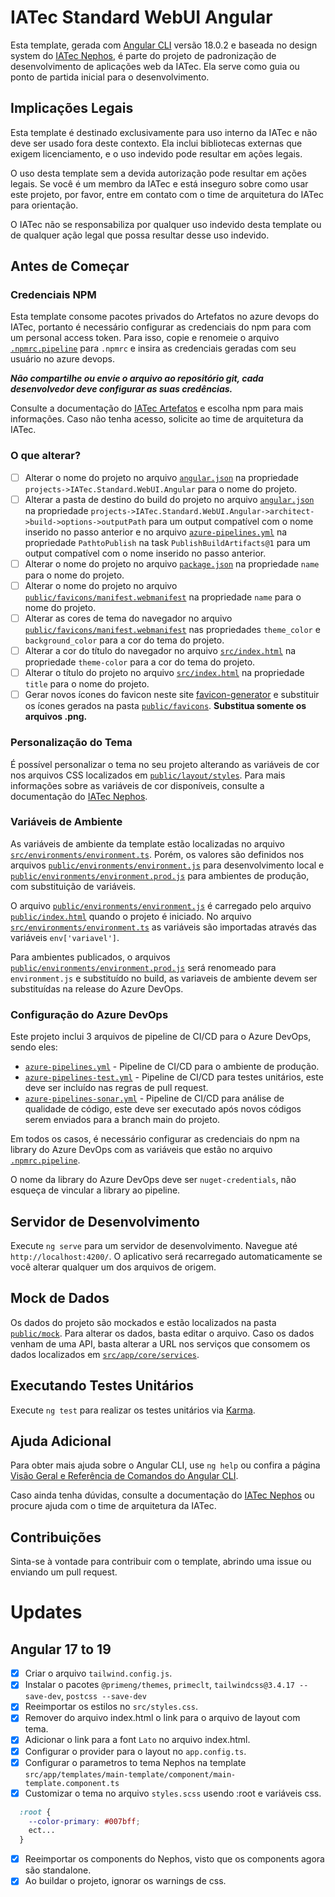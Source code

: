# IATec Standard WebUI Angular

Esta template, gerada com [Angular CLI](https://github.com/angular/angular-cli) versão 18.0.2 e baseada no design system do [IATec Nephos](#), é parte do projeto de padronização de desenvolvimento de aplicações web da IATec. Ela serve como guia ou ponto de partida inicial para o desenvolvimento.

## Implicações Legais

Esta template é destinado exclusivamente para uso interno da IATec e não deve ser usado fora deste contexto. Ela inclui bibliotecas externas que exigem licenciamento, e o uso indevido pode resultar em ações legais.

O uso desta template sem a devida autorização pode resultar em ações legais. Se você é um membro da IATec e está inseguro sobre como usar este projeto, por favor, entre em contato com o time de arquitetura do IATec para orientação.

O IATec não se responsabiliza por qualquer uso indevido desta template ou de qualquer ação legal que possa resultar desse uso indevido.

## Antes de Começar

### Credenciais NPM

Esta template consome pacotes privados do Artefatos no azure devops do IATec, portanto é necessário configurar as credenciais do npm para com um personal access token. Para isso, copie e renomeie o arquivo [`.npmrc.pipeline`](.npmrc.pipeline) para `.npmrc` e insira as credenciais geradas com seu usuário no azure devops. 

***Não compartilhe ou envie o arquivo ao repositório git, cada desenvolvedor deve configurar as suas credências.***

Consulte a documentação do [IATec Artefatos](https://dev.azure.com/sda-iatec/IATec.Services/_artifacts/feed/IATec.Community/connect) e escolha npm para mais informações. Caso não tenha acesso, solicite ao time de arquitetura da IATec.

### O que alterar?

- [ ] Alterar o nome do projeto no arquivo [`angular.json`](angular.json) na propriedade `projects->IATec.Standard.WebUI.Angular` para o nome do projeto.
- [ ] Alterar a pasta de destino do build do projeto no arquivo [`angular.json`](angular.json) na propriedade `projects->IATec.Standard.WebUI.Angular->architect->build->options->outputPath` para um output compatível com o nome inserido no passo anterior e no arquivo [`azure-pipelines.yml`](azure-pipelines.yml) na propriedade `PathtoPublish` na task `PublishBuildArtifacts@1` para um output compatível com o nome inserido no passo anterior.
- [ ] Alterar o nome do projeto no arquivo [`package.json`](package.json) na propriedade `name` para o nome do projeto.
- [ ] Alterar o nome do projeto no arquivo [`public/favicons/manifest.webmanifest`](public/favicons/manifest.webmanifest) na propriedade `name` para o nome do projeto.
- [ ] Alterar as cores de tema do navegador no arquivo [`public/favicons/manifest.webmanifest`](public/favicons/manifest.webmanifest) nas propriedades `theme_color` e `background_color` para a cor do tema do projeto.
- [ ] Alterar a cor do título do navegador no arquivo [`src/index.html`](src/index.html) na propriedade `theme-color` para a cor do tema do projeto.
- [ ] Alterar o título do projeto no arquivo [`src/index.html`](src/index.html) na propriedade `title` para o nome do projeto.
- [ ] Gerar novos ícones do favicon neste site [favicon-generator](https://www.favicon-generator.org/) e substituir os ícones gerados na pasta [`public/favicons`](public/favicons). **Substitua somente os arquivos .png.**

### Personalização do Tema

É possível personalizar o tema no seu projeto alterando as variáveis de cor nos arquivos CSS localizados em [`public/layout/styles`](public/layout/styles). Para mais informações sobre as variáveis de cor disponíveis, consulte a documentação do [IATec Nephos](#).

### Variáveis de Ambiente

As variáveis de ambiente da template estão localizadas no arquivo [`src/environments/environment.ts`](src/app/app.environment.ts). Porém, os valores são definidos nos arquivos [`public/environments/environment.js`](public/scripts/config.js) para desenvolvimento local e [`public/environments/environment.prod.js`](public/scripts/config.prod.js) para ambientes de produção, com substituição de variáveis.

O arquivo [`public/environments/environment.js`](public/scripts/config.js) é carregado pelo arquivo [`public/index.html`](public/index.html) quando o projeto é iniciado. No arquivo [`src/environments/environment.ts`](src/app/app.environment.ts) as variáveis são importadas através das variáveis `env['variavel']`.

Para ambientes publicados, o arquivos [`public/environments/environment.prod.js`](public/scripts/config.prod.js) será renomeado para `environment.js` e substituído no build, as variaveis de ambiente devem ser substituídas na release do Azure DevOps.

### Configuração do Azure DevOps

Este projeto inclui 3 arquivos de pipeline de CI/CD para o Azure DevOps, sendo eles:
- [`azure-pipelines.yml`](azure-pipelines.yml) - Pipeline de CI/CD para o ambiente de produção.
- [`azure-pipelines-test.yml`](azure-pipelines-test.yml) - Pipeline de CI/CD para testes unitários, este deve ser incluído nas regras de pull request.
- [`azure-pipelines-sonar.yml`](azure-pipelines-sonar.yml) - Pipeline de CI/CD para análise de qualidade de código, este deve ser executado após novos códigos serem enviados para a branch main do projeto.

Em todos os casos, é necessário configurar as credenciais do npm na library do Azure DevOps com as variáveis que estão no arquivo [`.npmrc.pipeline`](.npmrc.pipeline).

O nome da library do Azure DevOps deve ser `nuget-credentials`, não esqueça de vincular a library ao pipeline.

## Servidor de Desenvolvimento

Execute `ng serve` para um servidor de desenvolvimento. Navegue até `http://localhost:4200/`. O aplicativo será recarregado automaticamente se você alterar qualquer um dos arquivos de origem.

## Mock de Dados

Os dados do projeto são mockados e estão localizados na pasta [`public/mock`](public/mock). Para alterar os dados, basta editar o arquivo. Caso os dados venham de uma API, basta alterar a URL nos serviços que consomem os dados localizados em [`src/app/core/services`](src/app/core/services).

## Executando Testes Unitários

Execute `ng test` para realizar os testes unitários via [Karma](https://karma-runner.github.io).

## Ajuda Adicional

Para obter mais ajuda sobre o Angular CLI, use `ng help` ou confira a página [Visão Geral e Referência de Comandos do Angular CLI](https://angular.dev/tools/cli).

Caso ainda tenha dúvidas, consulte a documentação do [IATec Nephos](#) ou procure ajuda com o time de arquitetura da IATec.

## Contribuições

Sinta-se à vontade para contribuir com o template, abrindo uma issue ou enviando um pull request.

# Updates
## Angular 17 to 19
- [x] Criar o arquivo `tailwind.config.js`.
- [x] Instalar o pacotes `@primeng/themes`, `primeclt`, `tailwindcss@3.4.17 --save-dev`, `postcss --save-dev`
- [x] Reeimportar os estilos  no `src/styles.css`.
- [x] Remover do arquivo index.html o link para o arquivo de layout com tema.
- [x] Adicionar o link para a font `Lato` no arquivo index.html.
- [x] Configurar o provider para o layout no `app.config.ts`.
- [x] Configurar o parametros to tema Nephos na template `src/app/templates/main-template/component/main-template.component.ts`
- [x] Customizar o tema no arquivo `styles.scss` usendo :root e variáveis css.
```scss
  :root {
    --color-primary: #007bff;
    ect...
  }
  ```
- [x] Reeimportar os components do Nephos, visto que os components agora são standalone.
- [x] Ao buildar o projeto, ignorar os warnings de css.
